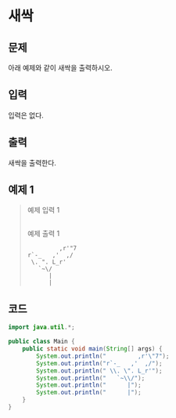 # 새싹

## 문제
아래 예제와 같이 새싹을 출력하시오.

## 입력
입력은 없다.

## 출력
새싹을 출력한다.

## 예제 1

> 예제 입력 1
> ```
> ```
> 예제 출력 1
> ```
>          ,r'"7
> r`-_   ,'  ,/
>  \. ". L_r'
>    `~\/
>       |
>       |
> ```


## 코드
```java
import java.util.*;

public class Main {
    public static void main(String[] args) {
        System.out.println("         ,r'\"7");
        System.out.println("r`-_   ,'  ,/");
        System.out.println(" \\. \". L_r'");
        System.out.println("   `~\\/");
        System.out.println("      |");
        System.out.println("      |");
    }
}
```
